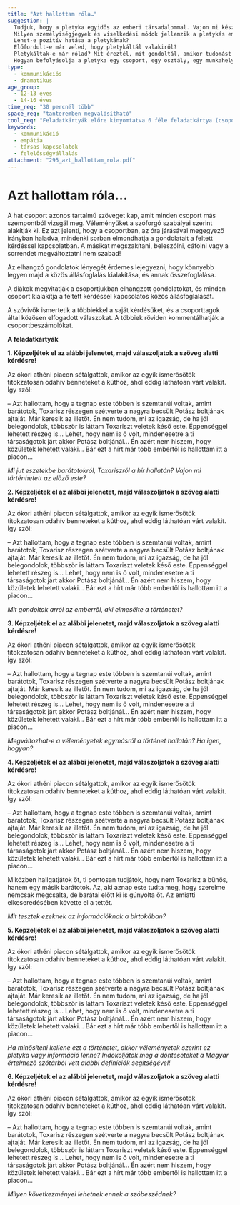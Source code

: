 ```yaml
---
title: "Azt hallottam róla…"
suggestion: | 
  Tudjuk, hogy a pletyka egyidős az emberi társadalommal. Vajon mi készteti erre az embereket? 
  Milyen személyiségjegyek és viselkedési módok jellemzik a pletykás embert?
  Lehet-e pozitív hatása a pletykának?
  Előfordult-e már veled, hogy pletykáltál valakiről? 
  Pletykáltak-e már rólad? Mit éreztél, mit gondoltál, amikor tudomást szereztél erről? 
  Hogyan befolyásolja a pletyka egy csoport, egy osztály, egy munkahely légkörét?
type:
  - kommunikációs
  - dramatikus
age_group:
  - 12-13 éves
  - 14-16 éves
time_req: "30 percnél több"
space_req: "tanteremben megvalósítható"
tool_req: "Feladatkártyák előre kinyomtatva 6 féle feladatkártya (csoportonként egy fajta), tábla, kréta, írólapok, íróeszközök"
keywords: 
  - kommunikáció
  - empátia
  - társas kapcsolatok
  - felelősségvállalás
attachment: "295_azt_hallottam_rola.pdf"
---
```


# Azt hallottam róla…

A hat csoport azonos tartalmú szöveget kap, amit minden csoport más szempontból vizsgál meg. Véleményüket a szóforgó szabályai szerint alakítják ki. Ez azt jelenti, hogy a csoportban, az óra járásával megegyező irányban haladva, mindenki sorban elmondhatja a gondolatait a feltett kérdéssel kapcsolatban. A másikat megszakítani, beleszólni, cáfolni vagy a sorrendet megváltoztatni nem szabad!

Az elhangzó gondolatok lényegét érdemes lejegyezni, hogy könnyebb legyen majd a közös állásfoglalás kialakítása, és annak összefoglalása.

A diákok megvitatják a csoportjukban elhangzott gondolatokat, és minden csoport kialakítja a feltett kérdéssel kapcsolatos közös állásfoglalását.

A szóvivők ismertetik a többiekkel a saját kérdésüket, és a csoporttagok által közösen elfogadott válaszokat. A többiek röviden kommentálhatják a csoportbeszámolókat.

 **A feladatkártyák**

**1\. Képzeljétek el az alábbi jelenetet, majd válaszoljatok a szöveg alatti kérdésre!**

Az ókori athéni piacon sétálgattok, amikor az egyik ismerősötök titokzatosan odahív benneteket a kúthoz, ahol eddig láthatóan várt valakit. Így szól:

– Azt hallottam, hogy a tegnap este többen is szemtanúi voltak, amint barátotok, Toxarisz részegen szétverte a nagyra becsült Potász boltjának ajtaját. Már keresik az illetőt. Én nem tudom, mi az igazság, de ha jól belegondolok, többször is láttam Toxariszt veletek késő este. Éppenséggel lehetett részeg is… Lehet, hogy nem is ő volt, mindenesetre a ti társaságotok járt akkor Potász boltjánál… Én azért nem hiszem, hogy közületek lehetett valaki… Bár ezt a hírt már több embertől is hallottam itt a piacon…

 _Mi jut eszetekbe barátotokról, Toxariszról a hír hallatán? Vajon mi történhetett az előző este?_

 **2\. Képzeljétek el az alábbi jelenetet, majd válaszoljatok a szöveg alatti kérdésre!**

Az ókori athéni piacon sétálgattok, amikor az egyik ismerősötök titokzatosan odahív benneteket a kúthoz, ahol eddig láthatóan várt valakit. Így szól:

– Azt hallottam, hogy a tegnap este többen is szemtanúi voltak, amint barátotok, Toxarisz részegen szétverte a nagyra becsült Potász boltjának ajtaját. Már keresik az illetőt. Én nem tudom, mi az igazság, de ha jól belegondolok, többször is láttam Toxariszt veletek késő este. Éppenséggel lehetett részeg is… Lehet, hogy nem is ő volt, mindenesetre a ti társaságotok járt akkor Potász boltjánál… Én azért nem hiszem, hogy közületek lehetett valaki… Bár ezt a hírt már több embertől is hallottam itt a piacon…

_Mit gondoltok arról az emberről, aki elmesélte a történetet?_

 **3\. Képzeljétek el az alábbi jelenetet, majd válaszoljatok a szöveg alatti kérdésre!**

Az ókori athéni piacon sétálgattok, amikor az egyik ismerősötök titokzatosan odahív benneteket a kúthoz, ahol eddig láthatóan várt valakit. Így szól:

– Azt hallottam, hogy a tegnap este többen is szemtanúi voltak, amint barátotok, Toxarisz részegen szétverte a nagyra becsült Potász boltjának ajtaját. Már keresik az illetőt. Én nem tudom, mi az igazság, de ha jól belegondolok, többször is láttam Toxariszt veletek késő este. Éppenséggel lehetett részeg is… Lehet, hogy nem is ő volt, mindenesetre a ti társaságotok járt akkor Potász boltjánál… Én azért nem hiszem, hogy közületek lehetett valaki… Bár ezt a hírt már több embertől is hallottam itt a piacon…

 _Megváltozhat-e a véleményetek egymásról a történet hallatán? Ha igen, hogyan?_

 **4\. Képzeljétek el az alábbi jelenetet, majd válaszoljatok a szöveg alatti kérdésre!**

Az ókori athéni piacon sétálgattok, amikor az egyik ismerősötök titokzatosan odahív benneteket a kúthoz, ahol eddig láthatóan várt valakit. Így szól:

– Azt hallottam, hogy a tegnap este többen is szemtanúi voltak, amint barátotok, Toxarisz részegen szétverte a nagyra becsült Potász boltjának ajtaját. Már keresik az illetőt. Én nem tudom, mi az igazság, de ha jól belegondolok, többször is láttam Toxariszt veletek késő este. Éppenséggel lehetett részeg is… Lehet, hogy nem is ő volt, mindenesetre a ti társaságotok járt akkor Potász boltjánál… Én azért nem hiszem, hogy közületek lehetett valaki… Bár ezt a hírt már több embertől is hallottam itt a piacon…

Miközben hallgatjátok őt, ti pontosan tudjátok, hogy nem Toxarisz a bűnös, hanem egy másik barátotok. Az, aki aznap este tudta meg, hogy szerelme nemcsak megcsalta, de barátai előtt ki is gúnyolta őt. Az emiatti elkeseredésében követte el a tettét.

 _Mit tesztek ezeknek az információknak a birtokában?_

 **5\. Képzeljétek el az alábbi jelenetet, majd válaszoljatok a szöveg alatti kérdésre!**

Az ókori athéni piacon sétálgattok, amikor az egyik ismerősötök titokzatosan odahív benneteket a kúthoz, ahol eddig láthatóan várt valakit. Így szól:

– Azt hallottam, hogy a tegnap este többen is szemtanúi voltak, amint barátotok, Toxarisz részegen szétverte a nagyra becsült Potász boltjának ajtaját. Már keresik az illetőt. Én nem tudom, mi az igazság, de ha jól belegondolok, többször is láttam Toxariszt veletek késő este. Éppenséggel lehetett részeg is… Lehet, hogy nem is ő volt, mindenesetre a ti társaságotok járt akkor Potász boltjánál… Én azért nem hiszem, hogy közületek lehetett valaki… Bár ezt a hírt már több embertől is hallottam itt a piacon…

 _Ha minősíteni kellene ezt a történetet, akkor véleményetek szerint ez pletyka vagy információ lenne? Indokoljátok meg a döntéseteket a Magyar értelmezõ szótárból vett alábbi definíciók segítségével!_

 **6\. Képzeljétek el az alábbi jelenetet, majd válaszoljatok a szöveg alatti kérdésre!**

Az ókori athéni piacon sétálgattok, amikor az egyik ismerősötök titokzatosan odahív benneteket a kúthoz, ahol eddig láthatóan várt valakit. Így szól:

– Azt hallottam, hogy a tegnap este többen is szemtanúi voltak, amint barátotok, Toxarisz részegen szétverte a nagyra becsült Potász boltjának ajtaját. Már keresik az illetőt. Én nem tudom, mi az igazság, de ha jól belegondolok, többször is láttam Toxariszt veletek késő este. Éppenséggel lehetett részeg is… Lehet, hogy nem is ő volt, mindenesetre a ti társaságotok járt akkor Potász boltjánál… Én azért nem hiszem, hogy közületek lehetett valaki… Bár ezt a hírt már több embertől is hallottam itt a piacon…

 _Milyen következményei lehetnek ennek a szóbeszédnek?_
  
  
